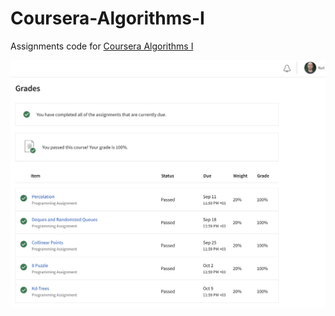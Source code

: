 # Coursera-Algorithms-I
Assignments code for [Coursera Algorithms I](https://www.coursera.org/learn/algorithms-part1)

![](Coursera-Algorithms-I-Grades.jpg)